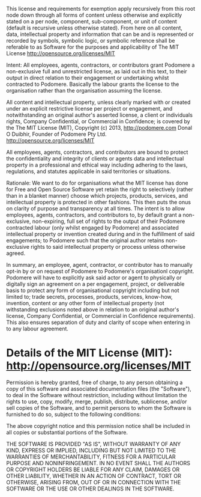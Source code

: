 This license and requirements for exemption apply recursively from this root
node down through all forms of content unless otherwise and explicitly stated
on a per node, component, sub-component, or unit of content (default is
recursive unless otherwise stated). From here on all content, data,
intellectual property and information that can be and is represented or
recorded by symbols, symbolic logic, or symbolic reference shall be referable to
as Software for the purposes and applicability of The MIT License
http://opensource.org/licenses/MIT

Intent: All employees, agents, contractors, or contributors grant Podomere a
non-exclusive full and unrestricted license, as laid out in this text, to their
output in direct relation to their engagement or undertaking whilst contracted
to Podomere. Basically the labour grants the license to the organisation rather
than the organisation assuming the license.

All content and intellectual property, unless clearly marked with or created
under an explicit restrictive license per project or engagement, and
notwithstanding an original author's asserted license, a client or individuals
rights, Company Confidential, or Commercial in Confidence; is covered by the
The MIT License (MIT), Copyright (c) 2013, http://podomere.com Donal O Duibhir, 
Founder of Podomere Pty Ltd. http://opensource.org/licenses/MIT

All employees, agents, contractors, and contributors are bound to protect the
confidentiality and integrity of clients or agents data and intellectual
property in a professional and ethical way including adhering to the laws,
regulations, and statutes applicable in said territories or situations.

Rationale: We want to do for organisations what the MIT license has done for
Free and Open Source Software yet retain the right to selectively (rather than
in a blanket manner) choose which projects, products, services, and intellectual
property is protected in other fashions. This then puts the onus on clarity
of purpose and transparency at all times. The intent is to allow employees,
agents, contractors, and contributors to, by default grant a non-exclusive,
non-expiring, full set of rights to the output of their Podomere contracted
labour (only whilst engaged by Podomere) and associated intellectual property
or invention created during and in the fulfillment of said engagements; to
Podomere such that the original author retains non-exclusive rights to said
intellectual property or process unless otherwise agreed.

In summary, an employee, agent, contractor, or contributor has to manually
opt-in by or on request of Podomere to Podomere's organisationl copyright.
Podomere will have to explicitly ask said actor or agent to physically or
digitally sign an agreement on a per engagement, project, or deliverable basis
to protect any form of organisational copyright including but not limited to;
trade secrets, processes, products, services, know-how, invention, content or
any other form of intellectual property (not withstanding exclusions noted
above in relation to an original author's license, Company Confidential, or
Commercial in Confidence requirements). This also ensures separation of duty
and clarity of scope when entering in to any labour agreement.

Details of the MIT License (MIT): http://opensource.org/licenses/MIT
====================================================================

Permission is hereby granted, free of charge, to any person obtaining a copy
of this software and associated documentation files (the "Software"), to deal
in the Software without restriction, including without limitation the rights
to use, copy, modify, merge, publish, distribute, sublicense, and/or sell
copies of the Software, and to permit persons to whom the Software is
furnished to do so, subject to the following conditions:

The above copyright notice and this permission notice shall be included in
all copies or substantial portions of the Software.

THE SOFTWARE IS PROVIDED "AS IS", WITHOUT WARRANTY OF ANY KIND, EXPRESS OR
IMPLIED, INCLUDING BUT NOT LIMITED TO THE WARRANTIES OF MERCHANTABILITY,
FITNESS FOR A PARTICULAR PURPOSE AND NONINFRINGEMENT. IN NO EVENT SHALL THE
AUTHORS OR COPYRIGHT HOLDERS BE LIABLE FOR ANY CLAIM, DAMAGES OR OTHER
LIABILITY, WHETHER IN AN ACTION OF CONTRACT, TORT OR OTHERWISE, ARISING FROM,
OUT OF OR IN CONNECTION WITH THE SOFTWARE OR THE USE OR OTHER DEALINGS IN
THE SOFTWARE.
